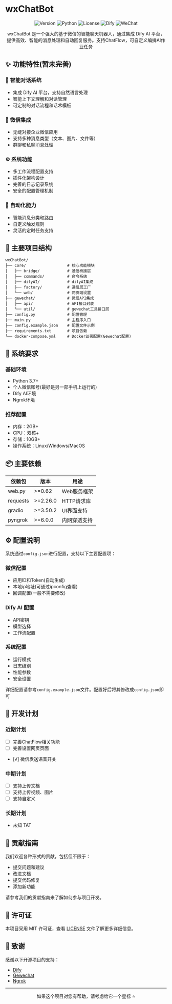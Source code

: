 # wxChatBot

<div align="center">

![Version](https://img.shields.io/badge/version-1.0.0-blue)
![Python](https://img.shields.io/badge/Python-3.7+-green)
![License](https://img.shields.io/badge/license-MIT-orange)
![Dify](https://img.shields.io/badge/Dify-Powered-purple)
![WeChat](https://img.shields.io/badge/WeChat-Work-brightgreen)

</div>

<p align="center">wxChatBot 是一个强大的基于微信的智能聊天机器人，通过集成 Dify AI 平台，提供高效、智能的消息处理和自动回复服务。支持ChatFlow，可自定义编排AI作业任务</p>

## ✨ 功能特性(暂未完善)

### 🤖 智能对话系统
- 集成 Dify AI 平台，支持自然语言处理
- 智能上下文理解和对话管理
- 可定制的对话流程和话术模板

### 📱 微信集成
- 无缝对接企业微信应用
- 支持多种消息类型（文本、图片、文件等）
- 群聊和私聊消息处理

### ⚙️ 系统功能
- 多工作流程配置支持
- 插件化架构设计
- 完善的日志记录系统
- 安全的配置管理机制

### 🔄 自动化能力
- 智能消息分类和路由
- 自定义触发规则
- 灵活的定时任务支持

## 📁 主要项目结构

```
wxChatBot/
├── Core/                  # 核心功能模块
│   ├── bridge/            # 通信桥接层
│   ├── commands/          # 命令系统
│   ├── difyAI/            # difyAI集成
│   ├── factory/           # 通信层工厂
│   └── web/               # 网页端设置
├── gewechat/              # 微信API集成
│   ├── api/               # API接口封装
│   └── util/              # gewechat工具接口层
├── config.py              # 配置管理
├── main.py                # 主程序入口
├── config.example.json    # 配置文件示例
├── requirements.txt       # 项目依赖
└── docker-compose.yml     # Docker部署配置(Gewechat配置)
```

## 🔧 系统要求

### 基础环境
- Python 3.7+
- 个人微信账号(最好是另一部手机上运行的)
- Dify AI环境 
- Ngrok环境

### 推荐配置
- 内存：2GB+
- CPU：双核+
- 存储：10GB+
- 操作系统：Linux/Windows/MacOS

## 📦 主要依赖

| 依赖包 | 版本 | 用途 |
|-------|------|------|
| web.py | >=0.62 | Web服务框架 |
| requests | >=2.26.0 | HTTP请求库 |
| gradio | >=3.50.2 | UI界面支持 |
| pyngrok | >=6.0.0 | 内网穿透支持 |

## ⚙️ 配置说明

系统通过`config.json`进行配置，支持以下主要配置项：

### 微信配置
- 应用ID和Token(自动生成)
- 本地ip地址(可通过ipconfig查看)
- 回调配置(一般不需要修改)

### Dify AI 配置
- API密钥
- 模型选择
- 工作流配置

### 系统配置
- 运行模式
- 日志级别
- 性能参数
- 安全设置

详细配置请参考`config.example.json`文件。配置好后将其修改成`config.json`即可

## 🚀 开发计划

### 近期计划
- [ ] 完善ChatFlow相关功能
- [ ] 完善设置网页页面
- [√] 微信发送语音开关

### 中期计划
- [ ] 支持上传文档
- [ ] 支持上传视频、图片
- [ ] 支持自定义

### 长期计划
- 未知 TAT

## 🤝 贡献指南

我们欢迎各种形式的贡献，包括但不限于：

- 提交问题和建议
- 改进文档
- 提交代码修复
- 添加新功能

请参考我们的贡献指南来了解如何参与项目开发。

## 📄 许可证

本项目采用 MIT 许可证，查看 [LICENSE](LICENSE) 文件了解更多详细信息。

## 🌟 致谢

感谢以下开源项目的支持：

- [Dify](https://dify.ai)
- [Gewechat](https://github.com/Devo919/Gewechat)
- [Ngrok](https://ngrok.com/)

---

<p align="center">如果这个项目对您有帮助，请考虑给它一个星标 ⭐️</p>
